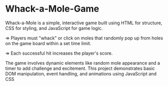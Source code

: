 # Whack-a-Mole-Game

Whack-a-Mole is a simple, interactive game built using HTML for structure, CSS for styling, and JavaScript for game logic. 

=> Players must "whack" or click on moles that randomly pop up from holes on the game board within a set time limit. 

=> Each successful hit increases the player's score.

 The game involves dynamic elements like random mole appearance and a timer to add challenge and excitement. This project demonstrates basic DOM manipulation, event handling, and animations using JavaScript and CSS